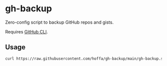 # gh-backup

Zero-config script to backup GitHub repos and gists.

Requires [GitHub CLI](https://cli.github.com).

## Usage

```bash
curl https://raw.githubusercontent.com/hoffa/gh-backup/main/gh-backup.sh | sh 
```
